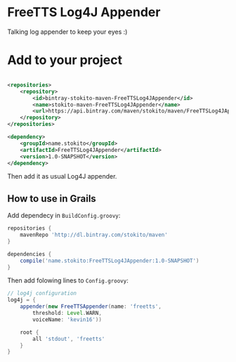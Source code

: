 # FreeTTS Log4J Appender

Talking log appender to keep your eyes :)

# Add to your project
```xml

<repositories>
    <repository>
        <id>bintray-stokito-maven-FreeTTSLog4JAppender</id>
        <name>stokito-maven-FreeTTSLog4JAppender</name>
        <url>https://api.bintray.com/maven/stokito/maven/FreeTTSLog4JAppender</url>
    </repository>
</repositories>

<dependency>
    <groupId>name.stokito</groupId>
    <artifactId>FreeTTSLog4JAppender</artifactId>
    <version>1.0-SNAPSHOT</version>
</dependency>
```

Then add it as usual Log4J appender.

## How to use in Grails
Add dependecy in `BuildConfig.groovy`:

```groovy
repositories {
    mavenRepo 'http://dl.bintray.com/stokito/maven'
}

dependencies {
    compile('name.stokito:FreeTTSLog4JAppender:1.0-SNAPSHOT')
}
```

Then add folowing lines to `Config.groovy`:

```groovy
// log4j configuration
log4j = {
    appender(new FreeTTSAppender(name: 'freetts', 
        threshold: Level.WARN,
        voiceName: 'kevin16'))

    root {
        all 'stdout', 'freetts'
    }
}
```

